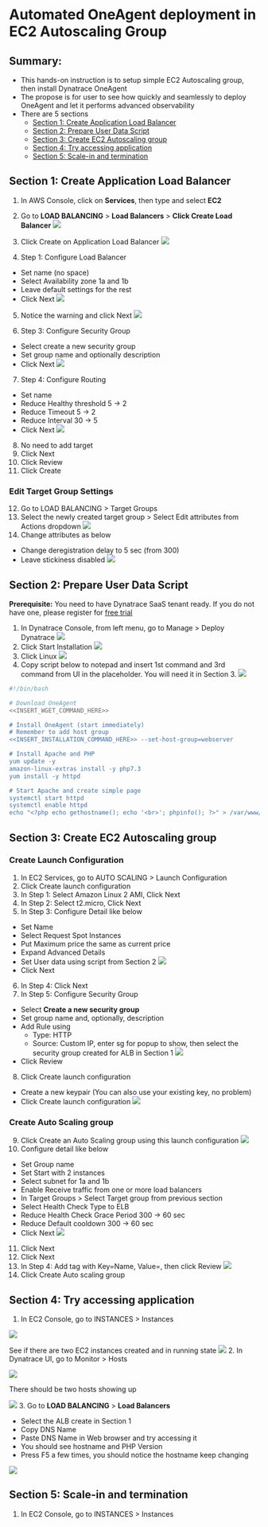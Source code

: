 # Automated OneAgent deployment in EC2 Autoscaling Group

## Summary:
- This hands-on instruction is to setup simple EC2 Autoscaling group, then install Dynatrace OneAgent
- The propose is for user to see how quickly and seamlessly to deploy OneAgent and let it performs advanced observability
- There are 5 sections
  - [Section 1: Create Application Load Balancer](README.md "Section 1: Create Application Load Balancer")
  - [Section 2: Prepare User Data Script](. "Section 2: Prepare User Data Script")
  - [Section 3: Create EC2 Autoscaling group](. "Section 3: Create EC2 Autoscaling group")
  - [Section 4: Try accessing application](. "Section 4: Try accessing application")
  - [Section 5: Scale-in and termination](. "Section 5: Scale-in and termination")

## Section 1: Create Application Load Balancer
1. In AWS Console, click on **Services**, then type and select **EC2**
2. Go to **LOAD BALANCING** > **Load Balancers** > **Click Create Load Balancer**
![](doc/Step01-02.png)

3. Click Create on Application Load Balancer
![](doc/Step01-03.png)

4. Step 1: Configure Load Balancer
- Set name (no space)
- Select Availability zone 1a and 1b
- Leave default settings for the rest
- Click Next
![](doc/Step01-04.png)

5. Notice the warning and click Next
![](doc/Step01-05.png)

6. Step 3: Configure Security Group
- Select create a new security group
- Set group name and optionally description
- Click Next
![](doc/Step01-06.png)

7. Step 4: Configure Routing
- Set name
- Reduce Healthy threshold 5 -> 2
- Reduce Timeout 5 -> 2
- Reduce Interval 30 -> 5
- Click Next
![](doc/Step01-07.png)

8. No need to add target
9. Click Next
10. Click Review
11. Click Create

### Edit Target Group Settings
12. Go to LOAD BALANCING > Target Groups
13. Select the newly created target group > 
Select Edit attributes from Actions dropdown
![](doc/Step01-02-02.png)
3. Change attributes as below
- Change deregistration delay to 5 sec (from 300)
- Leave stickiness disabled
![](doc/Step01-02-03.png)

## Section 2: Prepare User Data Script
**Prerequisite:** You need to have Dynatrace SaaS tenant ready. 
If you do not have one, please register for [free trial](https://www.dynatrace.com/trial/)
1. In Dynatrace Console, from left menu, go to Manage > Deploy Dynatrace
![](doc/Step02-01.png)
2. Click Start Installation
![](doc/Step02-02.png)
3. Click Linux
![](doc/Step02-03.png)
4. Copy script below to notepad and insert 1st command and 3rd command from UI in the placeholder. You will need it in Section 3.
![](doc/Step02-04.png)

```sh
#!/bin/bash

# Download OneAgent
<<INSERT_WGET_COMMAND_HERE>>

# Install OneAgent (start immediately)
# Remember to add host group
<<INSERT_INSTALLATION_COMMAND_HERE>> --set-host-group=webserver

# Install Apache and PHP
yum update -y
amazon-linux-extras install -y php7.3
yum install -y httpd

# Start Apache and create simple page
systemctl start httpd
systemctl enable httpd
echo "<?php echo gethostname(); echo '<br>'; phpinfo(); ?>" > /var/www/html/index.php
```

## Section 3: Create EC2 Autoscaling group
### Create Launch Configuration
1. In EC2 Services, go to AUTO SCALING > Launch Configuration
2. Click Create launch configuration
3. In Step 1: Select Amazon Linux 2 AMI, Click Next
4. In Step 2: Select t2.micro, Click Next
5. In Step 3: Configure Detail like below
- Set Name
- Select Request Spot Instances
- Put Maximum price the same as current price
- Expand Advanced Details
- Set User data using script from Section 2
![](doc/Step03-05.png)
- Click Next
6. In Step 4: Click Next
7. In Step 5: Configure Security Group
- Select **Create a new security group**
- Set group name and, optionally, description
- Add Rule using
  - Type: HTTP
  - Source: Custom IP, enter sg for popup to show, then select the security group created for ALB in Section 1
  ![](doc/Step03-07.png)
- Click Review
8. Click Create launch configuration
- Create a new keypair (You can also use your existing key, no problem)
- Click Create launch configuration
![](doc/Step03-08.png)

### Create Auto Scaling group
9. Click Create an Auto Scaling group using this launch configuration
![](doc/Step03-09.png)
10. Configure detail like below
- Set Group name
- Set Start with 2 instances
- Select subnet for 1a and 1b
- Enable Receive traffic from one or more load balancers
- In Target Groups > Select Target group from previous section
- Select Health Check Type to ELB
- Reduce Health Check Grace Period 300 -> 60 sec
- Reduce Default cooldown 300 -> 60 sec
- Click Next
![](doc/Step03-10.png)
11. Click Next
12. Click Next
13. In Step 4: Add tag with Key=Name, Value=<whatever>, then click Review
![](doc/Step03-13.png)
14. Click Create Auto scaling group

## Section 4: Try accessing application
1. In EC2 Console, go to INSTANCES > Instances

![](doc/Step04-01-01.png)

See if there are two EC2 instances created and in running state
![](doc/Step04-01-02.png)
2. In Dynatrace UI, go to Monitor > Hosts

![](doc/Step04-02-01.png)

There should be two hosts showing up

![](doc/Step04-02-02.png)
3. Go to **LOAD BALANCING** > **Load Balancers**
- Select the ALB create in Section 1
- Copy DNS Name
- Paste DNS Name in Web browser and try accessing it
- You should see hostname and PHP Version
- Press F5 a few times, you should notice the hostname keep changing

![](doc/Step04-03.png)

## Section 5: Scale-in and termination
1. In EC2 Console, go to INSTANCES > Instances

